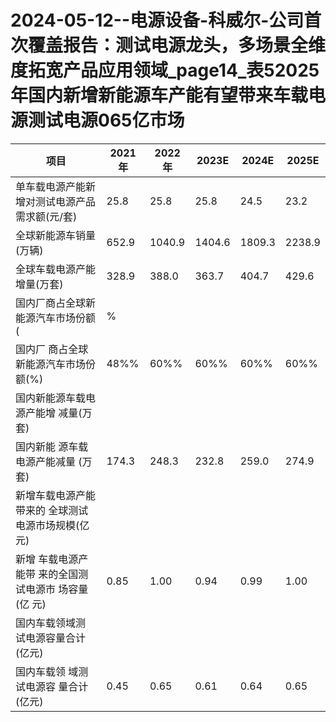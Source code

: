 # 2024-05-12--电源设备-科威尔-公司首次覆盖报告：测试电源龙头，多场景全维度拓宽产品应用领域_page14_表52025年国内新增新能源车产能有望带来车载电源测试电源065亿市场

|项目|2021年|2022年|2023E|2024E|2025E|
|---|---|---|---|---|---|
|单车载电源产能新增对测试电源产品需求额(元/套)|25.8|25.8|25.8|24.5|23.2|
|全球新能源车销量(万辆) |652.9|1040.9|1404.6|1809.3|2238.9|
|全球车载电源产能增量(万套)|328.9|388.0|363.7|404.7|429.6|
|国内厂商占全球新能源汽车市场份额(|%||||
|国内厂 商占全球新能源汽车市场份 额(%)|48%%|60%%|60%%|60%%|60%%|
|国内新能源车载电源产能增 减量(万套)||||
|国内新能 源车载电源产能减量 (万套)|174.3|248.3|232.8|259.0|274.9|
|新增车载电源产能带来的 全球测试电源市场规模(亿元)||||
|新增 车载电源产能带 来的全国测试电源市 场容量(亿 元)|0.85|1.00|0.94|0.99|1.00|
|国内车载领域测 试电源容量合计(亿元)||||
|国内车载领 域测试电源容 量合计(亿元)|0.45|0.65|0.61|0.64|0.65|